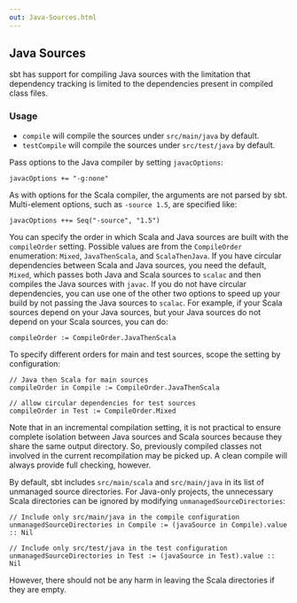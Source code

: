 ```yaml
---
out: Java-Sources.html
---
```


Java Sources
------------

sbt has support for compiling Java sources with the limitation that
dependency tracking is limited to the dependencies present in compiled
class files.

### Usage

-   `compile` will compile the sources under `src/main/java` by default.
-   `testCompile` will compile the sources under `src/test/java` by
    default.

Pass options to the Java compiler by setting `javacOptions`:

    javacOptions += "-g:none"

As with options for the Scala compiler, the arguments are not parsed by
sbt. Multi-element options, such as `-source 1.5`, are specified like:

    javacOptions ++= Seq("-source", "1.5")

You can specify the order in which Scala and Java sources are built with
the `compileOrder` setting. Possible values are from the `CompileOrder`
enumeration: `Mixed`, `JavaThenScala`, and `ScalaThenJava`. If you have
circular dependencies between Scala and Java sources, you need the
default, `Mixed`, which passes both Java and Scala sources to `scalac`
and then compiles the Java sources with `javac`. If you do not have
circular dependencies, you can use one of the other two options to speed
up your build by not passing the Java sources to `scalac`. For example,
if your Scala sources depend on your Java sources, but your Java sources
do not depend on your Scala sources, you can do:

    compileOrder := CompileOrder.JavaThenScala

To specify different orders for main and test sources, scope the setting
by configuration:

    // Java then Scala for main sources
    compileOrder in Compile := CompileOrder.JavaThenScala

    // allow circular dependencies for test sources
    compileOrder in Test := CompileOrder.Mixed

Note that in an incremental compilation setting, it is not practical to
ensure complete isolation between Java sources and Scala sources because
they share the same output directory. So, previously compiled classes
not involved in the current recompilation may be picked up. A clean
compile will always provide full checking, however.

By default, sbt includes `src/main/scala` and `src/main/java` in its
list of unmanaged source directories. For Java-only projects, the
unnecessary Scala directories can be ignored by modifying
`unmanagedSourceDirectories`:

    // Include only src/main/java in the compile configuration
    unmanagedSourceDirectories in Compile := (javaSource in Compile).value :: Nil

    // Include only src/test/java in the test configuration
    unmanagedSourceDirectories in Test := (javaSource in Test).value :: Nil

However, there should not be any harm in leaving the Scala directories
if they are empty.
